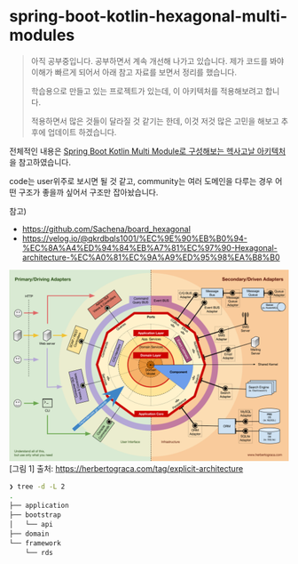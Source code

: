 # spring-boot-kotlin-hexagonal-multi-modules

> 아직 공부중입니다. 공부하면서 계속 개선해 나가고 있습니다.
> 제가 코드를 봐야 이해가 빠르게 되어서 아래 참고 자료를 보면서 정리를 했습니다. 
> 
> 학습용으로 만들고 있는 프로젝트가 있는데, 이 아키텍처를 적용해보려고 합니다.
> 
> 적용하면서 많은 것들이 달라질 것 같기는 한데, 이것 저것 많은 고민을 해보고 추후에 업데이트 하겠습니다.

전체적인 내용은 [Spring Boot Kotlin Multi Module로 구성해보는 헥사고날 아키텍처](https://techblog.woowahan.com/12720/)을 참고하였습니다.

code는 user위주로 보시면 될 것 같고, community는 여러 도메인을 다루는 경우 어떤 구조가 좋을까 싶어서 구조만 잡아놨습니다.

참고)
- https://github.com/Sachena/board_hexagonal
- https://velog.io/@qkrdbqls1001/%EC%9E%90%EB%B0%94-%EC%8A%A4%ED%94%84%EB%A7%81%EC%97%90-Hexagonal-architecture-%EC%A0%81%EC%9A%A9%ED%95%98%EA%B8%B0

![Hexagonal Architecture](docs/images/100-explicit-architecture-svg.png)
[그림 1] 출처: https://herbertograca.com/tag/explicit-architecture

```bash
❯ tree -d -L 2
.
├── application
├── bootstrap
│   └── api
├── domain
└── framework
    └── rds

```
